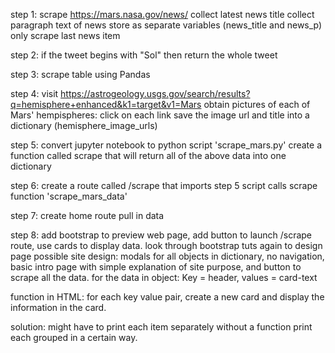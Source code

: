step 1:
  scrape https://mars.nasa.gov/news/
    collect latest news title
    collect paragraph text of news
    store as separate variables (news_title and news_p)
    only scrape last news item

step 2:
  if the tweet begins with "Sol" then return the whole tweet

step 3:
  scrape table using Pandas

step 4:
  visit https://astrogeology.usgs.gov/search/results?q=hemisphere+enhanced&k1=target&v1=Mars
  obtain pictures of each of Mars' hempispheres:
    click on each link
    save the image url and title into a dictionary (hemisphere_image_urls)

step 5:
  convert jupyter notebook to python script 'scrape_mars.py'
    create a function called scrape that will return all of the above data into
    one dictionary

step 6:
  create a route called /scrape that imports step 5 script calls scrape function
  'scrape_mars_data'

step 7:
  create home route
  pull in data

step 8:
  add bootstrap to preview web page, add button to launch /scrape route, use
  cards to display data.
  look through bootstrap tuts again to design page
  possible site design: modals for all objects in dictionary, no navigation,
  basic intro page with simple explanation of site purpose, and button to
  scrape all the data.
  for the data in object: Key = header, values = card-text

  function in HTML: for each key value pair, create a new card and display
  the information in the card.

  solution:
  might have to print each item separately without a function
  print each grouped in a certain way.
  

  <!-- {% for key, value in mars_data.items %}
          <div class="col-lg-4">
                  <div class="card" style="width: 20rem;">
                      <div class="card-body">
                        <h4 class="card-title">{{ key }}</h4>
                        <p class="card-text">{{ value }}</p>
                      </div>
                    </div>
                </div>
  {% endfor %} -->

  <!-- <p>
    here is the data: {{ mars_data }}
  </p>

  <div class='card'>
    <div class='card-header h2'>
      Header
    </div>
    <div class='card-block'>
      <div class='card-title h3'>
        Title
      </div>
      <div class='card-text'>
        Hello World Text
      </div>
    </div>
  </div> -->
